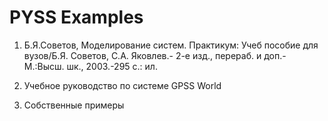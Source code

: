 PYSS Examples
=====================

1. Б.Я.Советов, Моделирование систем. Практикум: Учеб пособие для вузов/Б.Я. Советов, С.А. Яковлев.- 2-е изд., перераб. и доп.-М.:Высш. шк., 2003.-295 с.: ил.

2. Учебное руководство по системе GPSS World

3. Собственные примеры